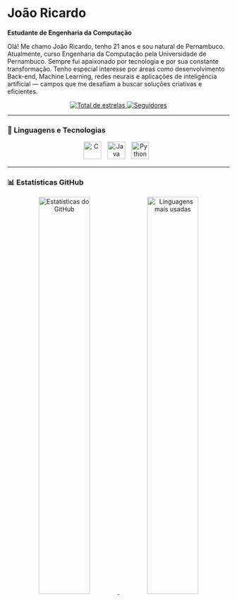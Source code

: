 # João Ricardo

**Estudante de Engenharia da Computação**

Olá! Me chamo João Ricardo, tenho 21 anos e sou natural de Pernambuco. Atualmente, curso Engenharia da Computação pela Universidade de Pernambuco. Sempre fui apaixonado por tecnologia e por sua constante transformação. Tenho especial interesse por áreas como desenvolvimento Back-end, Machine Learning, redes neurais e aplicações de inteligência artificial — campos que me desafiam a buscar soluções criativas e eficientes.

<p align="center">
  <a href="https://github.com/JRicLP?tab=repositories&sort=stargazers">
    <img 
      alt="Total de estrelas" 
      title="Total de estrelas no GitHub" 
      src="https://custom-icon-badges.demolab.com/github/stars/JRicLP?color=55960c&style=for-the-badge&labelColor=488207&logo=star&label=Estrelas"
    />
  </a>
  <a href="https://github.com/JRicLP?tab=followers">
    <img 
      alt="Seguidores" 
      title="Me siga no GitHub" 
      src="https://custom-icon-badges.demolab.com/github/followers/JRicLP?color=236ad3&labelColor=1155ba&style=for-the-badge&logo=github&label=Seguidores&logoColor=white"
    />
  </a>
</p>

---

### 🤖 Linguagens e Tecnologias

<p align="center">
  <img src="https://cdn.jsdelivr.net/gh/devicons/devicon@latest/icons/c/c-plain.svg" title="C" alt="C" width="40" style="margin-right: 10px;" />
  <img src="https://cdn.jsdelivr.net/gh/devicons/devicon@latest/icons/java/java-plain.svg" title="Java" alt="Java" width="40" style="margin-right: 10px;" />
  <img src="https://cdn.jsdelivr.net/gh/devicons/devicon@latest/icons/python/python-original.svg" title="Python" alt="Python" width="40" style="margin-right: 10px;" />
</p>

---

### 📊 Estatísticas GitHub

<p align="center">
  <a href="https://github.com/JRicLP">
    <img 
      width="48%" 
      src="https://github-readme-stats-sigma-five.vercel.app/api?username=JRicLP&show_icons=true&theme=tokyonight&include_all_commits=true&locale=pt-br&hide_border=false" 
      alt="Estatísticas do GitHub"
    />
  </a>
  <a href="https://github.com/JRicLP">
    <img 
      width="48%" 
      src="https://github-readme-stats-sigma-five.vercel.app/api/top-langs/?username=JRicLP&theme=tokyonight&layout=compact&custom_title=Linguagens%20mais%20usadas&langs_count=6&hide_border=false" 
      alt="Linguagens mais usadas"
    />
  </a>
</p>
